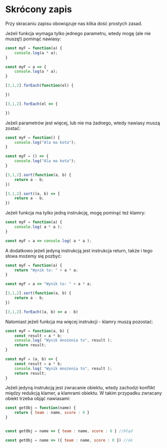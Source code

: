 # Skrócony zapis

Przy skracaniu zapisu obowiązuje nas kilka dość prostych zasad.

Jeżeli funkcja wymaga tylko jednego parametru, wtedy mogę (ale nie muszę!) pominąć nawiasy:

```js
const myF = function(a) {
    console.log(a * a);
}

const myF = a => {
    console.log(a * a);
}
```

```js
[3,1,2].forEach(function(el) {

})

[3,1,2].forEach(el => {

})
```

Jeżeli parametrów jest więcej, lub nie ma żadnego, wtedy nawiasy muszą zostać:

```js
const myF = function() {
    console.log("Ala ma kota");
}

const myF = () => {
    console.log("Ala ma kota");
}
```

```js
[3,1,2].sort(function(a, b) {
    return a - b;
})

[3,1,2].sort((a, b) => {
    return a - b;
})
```

Jeżeli funkcja ma tylko jedną instrukcję, mogę pominąć też klamry:

```js
const myF = function(a) {
    console.log( a * a );
}

const myF = a => console.log( a * a );
```

A dodatkowo jeżeli jedyną instrukcją jest instrukcja return, także i tego słowa możemy się pozbyć:

```js
const myF = function(a) {
    return "Wynik to: " + a * a;
}

const myF = a => "Wynik to: " + a * a;
```

```js
[3,1,2].sort(function(a, b) {
    return a - b;
})

[3,1,2].forEach((a, b) => a - b)
```

Natomiast jeżeli funkcja ma więcej instrukcji - klamry muszą pozostać:

```js
const myF = function(a, b) {
    const result = a * b;
    console.log( "Wynik mnożenia to", result );
    return result;
}

const myF = (a, b) => {
    const result = a * b;
    console.log( "Wynik mnożenia to", result );
    return result;
}
```

Jeżeli jedyną instrukcją jest zwracanie obiektu, wtedy zachodzi konflikt między redukcją klamer, a klamrami obiektu. W takim przypadku zwracany obiekt trzeba objąć nawiasami:

```js
const getObj = function(name) {
    return { team : name, score : 0 }
}


const getObj = name => { team : name, score : 0 } //błąd

const getObj = name => ({ team : name, score : 0 }) //ok
```